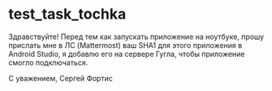 # test_task_tochka

Здравствуйте! Перед тем как запускать приложение на ноутбуке, прошу прислать мне в ЛС (Mattermost) ваш SHA1 для этого приложения в Android Studio, я добавлю его на сервере Гугла, 
чтобы приложение смогло подключаться.

С уважением, 
Сергей Фортис

